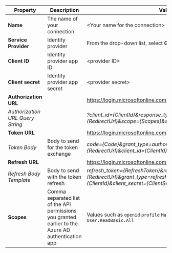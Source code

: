 <!-- Generic Oauth2 provider settings -->
| **Property** | **Description** | **Value** |
|---|---|---|
|**Name** | The name of your connection | \<Your name for the connection\> <img width="300px">|
| **Service Provider**| Identity provider | From the drop-down list, select **Generic Oauth 2** |
|**Client ID** | Identity provider app ID| \<provider ID\> |
|**Client secret** | Identity provider app secret| <provider secret\> |
|**Authorization URL** | | https://login.microsoftonline.com/common/oauth2/v2.0/authorize |
|*Authorization URL Query String* | | *?client_id={ClientId}&response_type=code&redirect_uri={RedirectUrl}&scope={Scopes}&state={State}* |
|**Token URL** | | https://login.microsoftonline.com/common/oauth2/v2.0/token |
|*Token Body* | Body to send for the token exchange | *code={Code}&grant_type=authorization_code&redirect_uri={RedirectUrl}&client_id={ClientId}&client_secret={ClientSecret}* |
|**Refresh URL** | | https://login.microsoftonline.com/common/oauth2/v2.0/token |
|*Refresh Body Template* | Body to send with the token refresh | *refresh_token={RefreshToken}&redirect_uri={RedirectUrl}&grant_type=refresh_token&client_id={ClientId}&client_secret={ClientSecret}* |
|**Scopes** | Comma separated list of the API permissions you granted earlier to the Azure AD authentication app | Values such as `openid` `profile` `Mail.Read` `Mail.Send` `User.Read` `User.ReadBasic.All`|
